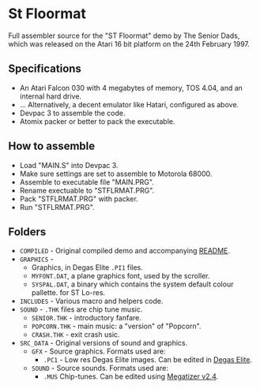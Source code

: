 # St Floormat

Full assembler source for the "ST Floormat" demo by The Senior Dads, which was released on the Atari 16 bit platform on the 24th February 1997.

## Specifications

* An Atari Falcon 030 with 4 megabytes of memory, TOS 4.04, and an internal hard drive.
* ... Alternatively, a decent emulator like Hatari, configured as above.
* Devpac 3 to assemble the code.
* Atomix packer or better to pack the executable.

## How to assemble

* Load "MAIN.S" into Devpac 3.
* Make sure settings are set to assemble to Motorola 68000.
* Assemble to executable file "MAIN.PRG".
* Rename exectuable to "STFLRMAT.PRG".
* Pack "STFLRMAT.PRG" with packer.
* Run "STFLRMAT.PRG".

## Folders

* `COMPILED` - Original compiled demo and accompanying [README](https://github.com/theseniordads/stfloormat/blob/main/COMPILED/FLOORMAT/STFLRMAT.TXT).
* `GRAPHICS` -
  * Graphics, in Degas Elite `.PI1` files.
  * `MYFONT.DAT`, a plane graphics font, used by the scroller.
  * `SYSPAL.DAT`, a binary which contains the system default colour pallette.
    for ST Lo-res.
* `INCLUDES` - Various macro and helpers code.
* `SOUND` - `.THK` files are chip tune music.
  * `SENIOR.THK` - introductory fanfare.
  * `POPCORN.THK` - main music: a "version" of "Popcorn".
  * `CRASH.THK` - exit crash usic.
* `SRC_DATA` - Original versions of sound and graphics.
  * `GFX` - Source graphics. Formats used are:
    * `.PC1` - Low res Degas Elite images. Can be edited in [Degas Elite](https://dhs.nu/files.php?t=single&ID=16).
  * `SOUND` - Source sounds. Formats used are:
    * `.MUS` Chip-tunes. Can be edited using [Megatizer v2.4](https://dhs.nu/files.php?t=single&ID=50).

